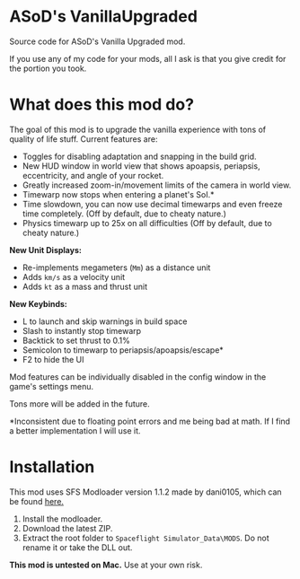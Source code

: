 # ASoD's VanillaUpgraded

Source code for ASoD's Vanilla Upgraded mod.

If you use any of my code for your mods, all I ask is that you give credit for the portion you took.

# What does this mod do?

The goal of this mod is to upgrade the vanilla experience with tons of quality of life stuff. Current features are:

- Toggles for disabling adaptation and snapping in the build grid.
- New HUD window in world view that shows apoapsis, periapsis, eccentricity, and angle of your rocket.
- Greatly increased zoom-in/movement limits of the camera in world view.
- Timewarp now stops when entering a planet's SoI.*
- Time slowdown, you can now use decimal timewarps and even freeze time completely. (Off by default, due to cheaty nature.)
- Physics timewarp up to 25x on all difficulties (Off by default, due to cheaty nature.)

**New Unit Displays:**

- Re-implements megameters (`Mm`) as a distance unit
- Adds `km/s` as a velocity unit
- Adds `kt` as a mass and thrust unit

**New Keybinds:**

- L to launch and skip warnings in build space
- Slash to instantly stop timewarp
- Backtick to set thrust to 0.1%
- Semicolon to timewarp to periapsis/apoapsis/escape*
- F2 to hide the UI

Mod features can be individually disabled in the config window in the game's settings menu. 

Tons more will be added in the future.

\*Inconsistent due to floating point errors and me being bad at math. If I find a better implementation I will use it.

# Installation

This mod uses SFS Modloader version 1.1.2 made by dani0105, which can be found [here.](https://github.com/105-Code/SFS-Modloader)

1. Install the modloader.
2. Download the latest ZIP.
3. Extract the root folder to `Spaceflight Simulator_Data\MODS`. Do not rename it or take the DLL out.


**This mod is untested on Mac.** Use at your own risk.
